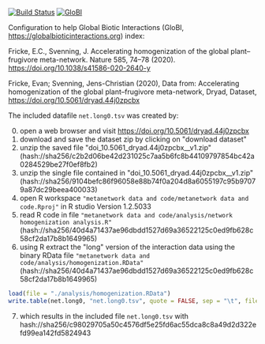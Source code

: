 [![Build Status](https://travis-ci.com/globalbioticinteractions/fricke2020.svg)](https://travis-ci.com/globalbioticinteractions/fricke2020) [![GloBI](http://api.globalbioticinteractions.org/interaction.svg?accordingTo=globi:globalbioticinteractions/fricke2020)](http://globalbioticinteractions.org/?accordingTo=globi:globalbioticinteractions/fricke2020)

Configuration to help Global Biotic Interactions (GloBI, https://globalbioticinteractions.org) index: 

Fricke, E.C., Svenning, J. Accelerating homogenization of the global plant–frugivore meta-network. Nature 585, 74–78 (2020). https://doi.org/10.1038/s41586-020-2640-y

Fricke, Evan; Svenning, Jens-Christian (2020), Data from: Accelerating homogenization of the global plant–frugivore meta-network, Dryad, Dataset, https://doi.org/10.5061/dryad.44j0zpcbx

The included datafile ```net.long0.tsv``` was created by:

0. open a web browser and visit https://doi.org/10.5061/dryad.44j0zpcbx
1. download and save the dataset zip by clicking on "download dataset" 
2. unzip the saved file "doi_10.5061_dryad.44j0zpcbx__v1.zip" (hash://sha256/c2b2d06be42d231025c7aa5b6fc8b44109797854bc42a0284529be27f0ef8fb2)
3. unzip the single file contained in "doi_10.5061_dryad.44j0zpcbx__v1.zip" (hash://sha256/9104befc86f96058e88b74f0a204d8a6055197c95b97079a87dc29beea400033)
4. open R workspace ```"metanetwork data and code/metanetwork data and code.Rproj"``` in R studio Version 1.2.5033
5. read R code in file ```"metanetwork data and code/analysis/network homogenization analysis.R"``` (hash://sha256/40d4a71437ae96dbdd1527d69a36522125c0ed9fb628c58cf2da17b8b1649965) 
6. using R extract the "long" version of the interaction data using the binary RData file ```"metanetwork data and code/analysis/homogenization.RData"``` (hash://sha256/40d4a71437ae96dbdd1527d69a36522125c0ed9fb628c58cf2da17b8b1649965)
```R
load(file = "./analysis/homogenization.RData")
write.table(net.long0, "net.long0.tsv", quote = FALSE, sep = "\t", fileEncoding ="UTF-8", row.names=F)
```
7. which results in the included file ```net.long0.tsv``` with hash://sha256/c98029705a50c4576df5e25fd6ac55dca8c8a49d2d322efd99ea142fd5824943
